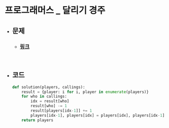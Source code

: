 # 프로그래머스 _ 달리기 경주

- ## 문제
    - ### [링크](https://school.programmers.co.kr/learn/courses/30/lessons/178871)

<br>

- ## 코드
    ```python
    def solution(players, callings):
        result = {player: i for i, player in enumerate(players)}
        for who in callings:
            idx = result[who] 
            result[who] -= 1 
            result[players[idx-1]] += 1 
            players[idx-1], players[idx] = players[idx], players[idx-1]
        return players
    ```